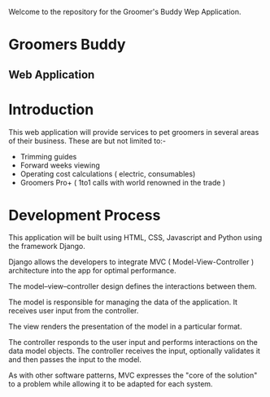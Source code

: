 Welcome to the repository for the Groomer's Buddy Wep Application. 

# Groomers Buddy #
## Web Application ##
 
# Introduction #
This web application will provide services to pet groomers in several areas of their business. These are but not limited to:- 
	
* Trimming guides
* Forward weeks viewing
* Operating cost calculations ( electric, consumables)
* Groomers Pro+ ( 1to1 calls with world renowned in the trade )

# Development Process #

This application will be built using HTML, CSS, Javascript and Python using the framework Django.

Django allows the developers to integrate MVC ( Model-View-Controller ) architecture into the app for optimal performance.

The model–view–controller design defines the interactions between them.

The model is responsible for managing the data of the application. It receives user input from the controller.

The view renders the presentation of the model in a particular format.

The controller responds to the user input and performs interactions on the data model objects. The controller receives the input, optionally validates it and then passes the input to the model.

As with other software patterns, MVC expresses the "core of the solution" to a problem while allowing it to be adapted for each system.

